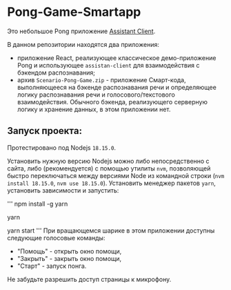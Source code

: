 # Pong-Game-Smartapp

Это небольшое Pong приложение [Assistant Client](https://github.com/salute-developers/salutejs-client).

В данном репозитории находятся два приложения:

- приложение React, реализующее классическое демо-приложение Pong и использующее `assistan-client` для взаимодействия с бэкендом распознавания;
- архив `Scenario-Pong-Game.zip` - приложение Смарт-кода, выполняющееся на бэкенде распознавания речи и определяющее логику распознавания речи и голосового/текстового взаимодействия.
  Обычного бэкенда, реализующего серверную логику и хранение данных, в этом приложении нет.

## Запуск проекта:

Протестировано под Nodejs `18.15.0`.

 Установить нужную версию Nodejs можно либо непосредственно с сайта, либо (рекомендуется) с помощью утилиты `nvm`, позволяющей быстро переключаться между версиями Node из командной строки (`nvm install 18.15.0`, `nvm use 18.15.0`).
 Установить менеджер пакетов `yarn`, установить зависимости и запустить:

'''
npm install -g yarn

yarn

yarn start
'''
 При вращающемся шарике в этом приложении доступны следующие голосовые команды:

- "Помощь" - открыть окно помощи,
- "Закрыть" - закрыть окно помощи,
- "Старт" - запуск понга.

Не забудьте разрешить доступ страницы к микрофону.